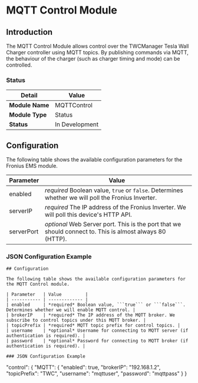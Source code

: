 # MQTT Control Module

## Introduction

The MQTT Control Module allows control over the TWCManager Tesla Wall Charger controller using MQTT topics. By publishing commands via MQTT, the behaviour of the charger (such as charger timing and mode) can be controlled.

### Status

| Detail          | Value          |
| --------------- | -------------- |
| **Module Name** | MQTTControl    |
| **Module Type** | Status         |
| **Status**      | In Development |

## Configuration

The following table shows the available configuration parameters for the Fronius EMS module.

| Parameter   | Value         |
| ----------- | ------------- |
| enabled     | *required* Boolean value, ```true``` or ```false```. Determines whether we will poll the Fronius Inverter. |
| serverIP    | *required* The IP address of the Fronius Inverter. We will poll this device's HTTP API. |
| serverPort  | *optional* Web Server port. This is the port that we should connect to. This is almost always 80 (HTTP). |

### JSON Configuration Example

```
## Configuration

The following table shows the available configuration parameters for the MQTT Control module.

| Parameter   | Value         |
| ----------- | ------------- |
| enabled     | *required* Boolean value, ```true``` or ```false```. Determines whether we will enable MQTT control. |
| brokerIP    | *required* The IP address of the MQTT broker. We subscribe to control topics under this MQTT broker. |
| topicPrefix | *required* MQTT topic prefix for control topics. |
| username    | *optional* Username for connecting to MQTT server (if authentication is required). |
| password    | *optional* Password for connecting to MQTT broker (if authentication is required). |

### JSON Configuration Example

```
"control": {
  "MQTT": {
    "enabled": true,
    "brokerIP": "192.168.1.2",
    "topicPrefix": "TWC",
    "username": "mqttuser",
    "password": "mqttpass"
  }
}
```
